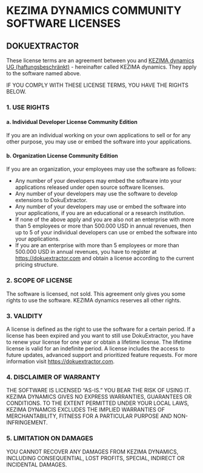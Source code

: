 # KEZIMA DYNAMICS COMMUNITY SOFTWARE LICENSES
## DOKUEXTRACTOR
These license terms are an agreement between you and [KEZIMA dynamics UG (haftungsbeschränkt)](https://kezima-dynamics.de) - hereinafter called KEZIMA dynamics. They apply to the software named above.

IF YOU COMPLY WITH THESE LICENSE TERMS, YOU HAVE THE RIGHTS BELOW.

### 1. USE RIGHTS

#### a. Individual Developer License Community Edition

If you are an individual working on your own applications to sell or for any other purpose, you may use or embed the software into your applications.

#### b. Organization License Community Edition

If you are an organization, your employees may use the software as follows:
* Any number of your developers may embed the software into your applications released under open source software licenses.
* Any number of your developers may use the software to develop extensions to DokuExtractor.
* Any number of your developers may use or embed the software into your applications, if you are an educational or a research institution.
* If none of the above apply and you are also not an enterprise with more than 5 employees or more than 500.000 USD in annual revenues, then up to 5 of your individual developers can use or embed the software into your applications.
* If you are an enterprise with more than 5 employees or more than 500.000 USD in annual revenues, you have to register at https://dokuextractor.com and obtain a license according to the current pricing structure.

### 2. SCOPE OF LICENSE

The software is licensed, not sold. This agreement only gives you some rights to use the software. KEZIMA dynamics reserves all other rights.

### 3. VALIDITY

A license is defined as the right to use the software for a certain period. If a license has been expired and you want to still use DokuExtractor, you have to renew your license for one year or obtain a lifetime license. The lifetime license is valid for an indefinite period. A license includes the access to future updates, advanced support and prioritized feature requests. For more information visit https://dokuextractor.com.

### 4. DISCLAIMER OF WARRANTY

THE SOFTWARE IS LICENSED “AS-IS.” YOU BEAR THE RISK OF USING IT. KEZIMA DYNAMICS GIVES NO EXPRESS WARRANTIES, GUARANTEES OR CONDITIONS. TO THE EXTENT PERMITTED UNDER YOUR LOCAL LAWS, KEZIMA DYNAMCIS EXCLUDES THE IMPLIED WARRANTIES OF MERCHANTABILITY, FITNESS FOR A PARTICULAR PURPOSE AND NON-INFRINGEMENT.

### 5. LIMITATION ON DAMAGES

YOU CANNOT RECOVER ANY DAMAGES FROM KEZIMA DYNAMICS, INCLUDING CONSEQUENTIAL, LOST PROFITS, SPECIAL, INDIRECT OR INCIDENTAL DAMAGES.
